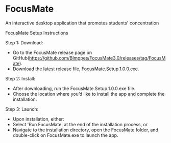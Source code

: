 # FocusMate
 An interactive desktop application that promotes students' concentration

FocusMate Setup Instructions

Step 1: Download:
- Go to the FocusMate release page on GitHub(https://github.com/Blmppes/FocusMate3.0/releases/tag/FocusMate).
- Download the latest release file, FocusMate.Setup.1.0.0.exe.

Step 2: Install:
- After downloading, run the FocusMate.Setup.1.0.0.exe file.
- Choose the location where you’d like to install the app and complete the installation.

Step 3: Launch:
- Upon installation, either:
- Select 'Run FocusMate' at the end of the installation process, or
- Navigate to the installation directory, open the FocusMate folder, and double-click on FocusMate.exe to launch the app.